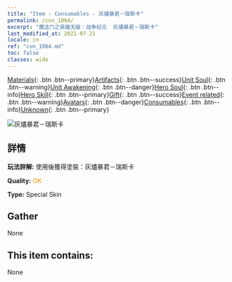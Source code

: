 ```yaml
---
title: "Item - Consumables - 灰燼暴君－瑞斯卡"
permalink: /con_1064/
excerpt: "魔法门之英雄无敌：战争纪元  灰燼暴君－瑞斯卡"
last_modified_at: 2021-07-21
locale: cn
ref: "con_1064.md"
toc: false
classes: wide
---
```

 [Materials](/ItemsCN/){: .btn .btn--primary}[Artifacts](/ItemsCN/Artifacts/){: .btn .btn--success}[Unit Soul](/ItemsCN/UnitSoul/){: .btn .btn--warning}[Unit Awakening](/ItemsCN/UnitAwakening/){: .btn .btn--danger}[Hero Soul](/ItemsCN/HeroSoul/){: .btn .btn--info}[Hero Skill](/ItemsCN/HeroSkill/){: .btn .btn--primary}[Gift](/ItemsCN/Gift/){: .btn .btn--success}[Event related](/ItemsCN/Events/){: .btn .btn--warning}[Avatars](/ItemsCN/Avatars/){: .btn .btn--danger}[Consumables](/ItemsCN/Consumables/){: .btn .btn--info}[Unknown](/ItemsCN/Unknown/){: .btn .btn--primary}

 ![灰燼暴君－瑞斯卡](/images/h/h_Rashka3.jpg)

## 詳情
 **玩法詳解:** 使用後獲得塗裝：灰燼暴君－瑞斯卡

 **Quality:** <span style="color: #FF8C00">OK</span>

 **Type:** Special Skin

## Gather

  None

## This item contains:

  None

